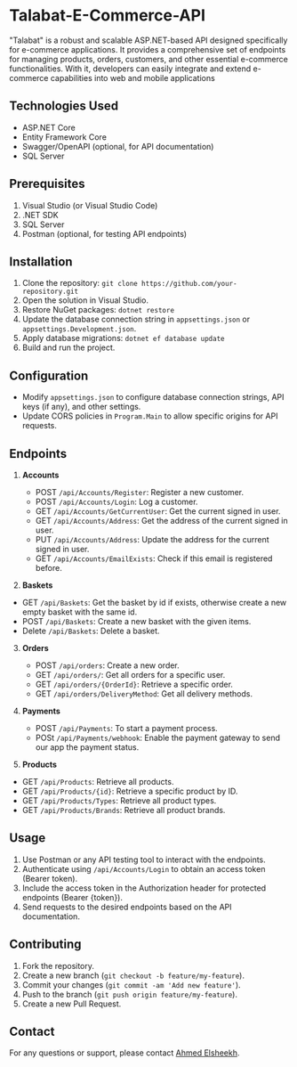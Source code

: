 # Talabat-E-Commerce-API
 "Talabat" is a robust and scalable ASP.NET-based API designed specifically for e-commerce applications. It provides a comprehensive set of endpoints for managing products, orders, customers, and other essential e-commerce functionalities. With it, developers can easily integrate and extend e-commerce capabilities into web and mobile applications

## Technologies Used
- ASP.NET Core
- Entity Framework Core
- Swagger/OpenAPI (optional, for API documentation)
- SQL Server

## Prerequisites
1. Visual Studio (or Visual Studio Code)
2. .NET SDK
3. SQL Server
4. Postman (optional, for testing API endpoints)

## Installation
1. Clone the repository: `git clone https://github.com/your-repository.git`
2. Open the solution in Visual Studio.
3. Restore NuGet packages: `dotnet restore`
4. Update the database connection string in `appsettings.json` or `appsettings.Development.json`.
5. Apply database migrations: `dotnet ef database update`
6. Build and run the project.

## Configuration
- Modify `appsettings.json` to configure database connection strings, API keys (if any), and other settings.
- Update CORS policies in `Program.Main` to allow specific origins for API requests.

## Endpoints
1. **Accounts**
   - POST `/api/Accounts/Register`: Register a new customer.
   - POST `/api/Accounts/Login`: Log a customer.
   - GET `/api/Accounts/GetCurrentUser`: Get the current signed in user.
   - GET `/api/Accounts/Address`: Get the address of the current signed in user.
   - PUT `/api/Accounts/Address`: Update the address for the current signed in user.
   - GET `/api/Accounts/EmailExists`: Check if this email is registered before.
  
 2. **Baskets**
   - GET `/api/Baskets`: Get the basket by id if exists, otherwise create a new empty basket with the same id.
   - POST `/api/Baskets`: Create a new basket with the given items.
   - Delete `/api/Baskets`: Delete a basket.

3. **Orders**
   - POST `/api/orders`: Create a new order.
   - GET `/api/orders/`: Get all orders for a specific user.
   - GET `/api/orders/{OrderId}`: Retrieve a specific order.
   - GET `/api/orders/DeliveryMethod`: Get all delivery methods.
     
4. **Payments**
   - POST `/api/Payments`: To start a payment process.
   - POSt `/api/Payments/webhook`: Enable the payment gateway to send our app the payment status.
     
 5. **Products**
   - GET `/api/Products`: Retrieve all products.
   - GET `/api/Products/{id}`: Retrieve a specific product by ID.
   - GET `/api/Products/Types`: Retrieve all product types.
   - GET `/api/Products/Brands`: Retrieve all product brands.

## Usage
1. Use Postman or any API testing tool to interact with the endpoints.
2. Authenticate using `/api/Accounts/Login` to obtain an access token (Bearer token).
3. Include the access token in the Authorization header for protected endpoints (Bearer {token}).
4. Send requests to the desired endpoints based on the API documentation.

## Contributing
1. Fork the repository.
2. Create a new branch (`git checkout -b feature/my-feature`).
3. Commit your changes (`git commit -am 'Add new feature'`).
4. Push to the branch (`git push origin feature/my-feature`).
5. Create a new Pull Request.



## Contact
For any questions or support, please contact [Ahmed Elsheekh](emailto:elsheekh418@gmail.com).

